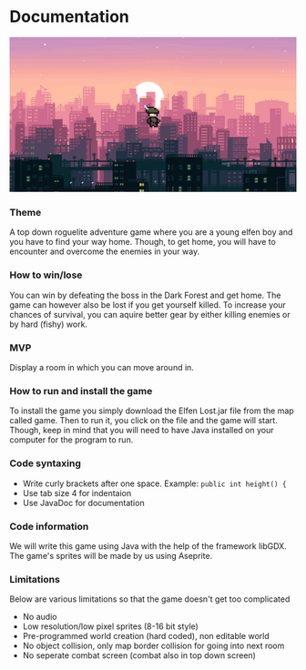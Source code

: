 # Documentation
![Screenshot of the game](game/assets/gamepic.png)

### Theme
A top down roguelite adventure game where you are a young elfen boy and you have to find your way home. Though, to get home, you will have to encounter and overcome the enemies in your way.

### How to win/lose
You can win by defeating the boss in the Dark Forest and get home. The game can however also be lost if you get yourself killed. To increase your chances of survival, you can aquire better gear by either killing enemies or by hard (fishy) work.

### MVP
Display a room in which you can move around in.

### How to run and install the game
To install the game you simply download the Elfen Lost.jar file from the map called game. Then to run it, you click on the file and the game will start. Though, keep in mind that you will need to have Java installed on your computer for the program to run.

### Code syntaxing
* Write curly brackets after one space. Example: `public int height() {`
* Use tab size 4 for indentaion 
* Use JavaDoc for documentation

### Code information
We will write this game using Java with the help of the framework libGDX. The game's sprites will be made by us using Aseprite.

### Limitations
Below are various limitations so that the game doesn't get too complicated
* No audio
* Low resolution/low pixel sprites (8-16 bit style)
* Pre-programmed world creation (hard coded), non editable world
* No object collision, only map border collision for going into next room
* No seperate combat screen (combat also in top down screen)
